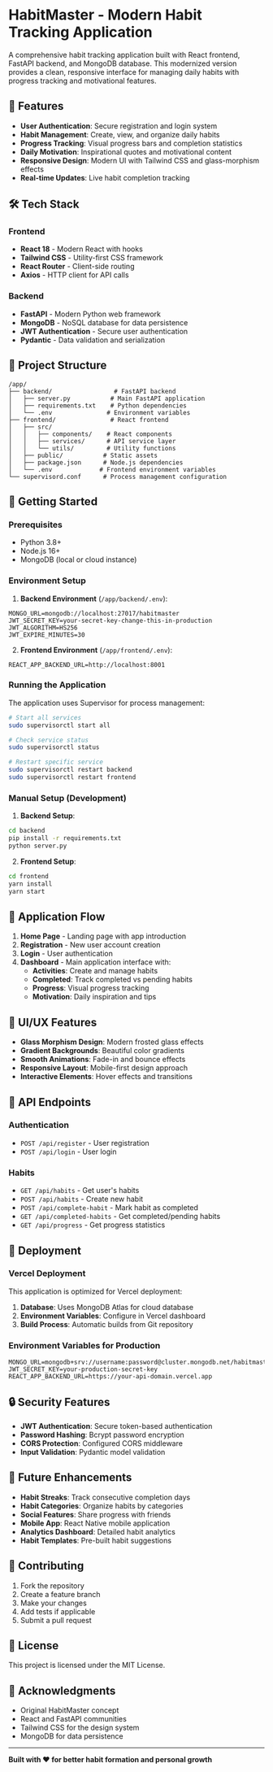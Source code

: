 # HabitMaster - Modern Habit Tracking Application

A comprehensive habit tracking application built with React frontend, FastAPI backend, and MongoDB database. This modernized version provides a clean, responsive interface for managing daily habits with progress tracking and motivational features.

## 🚀 Features

- **User Authentication**: Secure registration and login system
- **Habit Management**: Create, view, and organize daily habits
- **Progress Tracking**: Visual progress bars and completion statistics
- **Daily Motivation**: Inspirational quotes and motivational content
- **Responsive Design**: Modern UI with Tailwind CSS and glass-morphism effects
- **Real-time Updates**: Live habit completion tracking

## 🛠 Tech Stack

### Frontend
- **React 18** - Modern React with hooks
- **Tailwind CSS** - Utility-first CSS framework
- **React Router** - Client-side routing
- **Axios** - HTTP client for API calls

### Backend
- **FastAPI** - Modern Python web framework
- **MongoDB** - NoSQL database for data persistence
- **JWT Authentication** - Secure user authentication
- **Pydantic** - Data validation and serialization

## 📁 Project Structure

```
/app/
├── backend/                 # FastAPI backend
│   ├── server.py           # Main FastAPI application
│   ├── requirements.txt    # Python dependencies
│   └── .env               # Environment variables
├── frontend/               # React frontend
│   ├── src/
│   │   ├── components/    # React components
│   │   ├── services/      # API service layer
│   │   └── utils/         # Utility functions
│   ├── public/           # Static assets
│   ├── package.json      # Node.js dependencies
│   └── .env             # Frontend environment variables
└── supervisord.conf      # Process management configuration
```

## 🚀 Getting Started

### Prerequisites
- Python 3.8+
- Node.js 16+
- MongoDB (local or cloud instance)

### Environment Setup

1. **Backend Environment** (`/app/backend/.env`):
```env
MONGO_URL=mongodb://localhost:27017/habitmaster
JWT_SECRET_KEY=your-secret-key-change-this-in-production
JWT_ALGORITHM=HS256
JWT_EXPIRE_MINUTES=30
```

2. **Frontend Environment** (`/app/frontend/.env`):
```env
REACT_APP_BACKEND_URL=http://localhost:8001
```

### Running the Application

The application uses Supervisor for process management:

```bash
# Start all services
sudo supervisorctl start all

# Check service status
sudo supervisorctl status

# Restart specific service
sudo supervisorctl restart backend
sudo supervisorctl restart frontend
```

### Manual Setup (Development)

1. **Backend Setup**:
```bash
cd backend
pip install -r requirements.txt
python server.py
```

2. **Frontend Setup**:
```bash
cd frontend
yarn install
yarn start
```

## 📱 Application Flow

1. **Home Page** - Landing page with app introduction
2. **Registration** - New user account creation
3. **Login** - User authentication
4. **Dashboard** - Main application interface with:
   - **Activities**: Create and manage habits
   - **Completed**: Track completed vs pending habits
   - **Progress**: Visual progress tracking
   - **Motivation**: Daily inspiration and tips

## 🎨 UI/UX Features

- **Glass Morphism Design**: Modern frosted glass effects
- **Gradient Backgrounds**: Beautiful color gradients
- **Smooth Animations**: Fade-in and bounce effects
- **Responsive Layout**: Mobile-first design approach
- **Interactive Elements**: Hover effects and transitions

## 🔧 API Endpoints

### Authentication
- `POST /api/register` - User registration
- `POST /api/login` - User login

### Habits
- `GET /api/habits` - Get user's habits
- `POST /api/habits` - Create new habit
- `POST /api/complete-habit` - Mark habit as completed
- `GET /api/completed-habits` - Get completed/pending habits
- `GET /api/progress` - Get progress statistics

## 🚀 Deployment

### Vercel Deployment
This application is optimized for Vercel deployment:

1. **Database**: Uses MongoDB Atlas for cloud database
2. **Environment Variables**: Configure in Vercel dashboard
3. **Build Process**: Automatic builds from Git repository

### Environment Variables for Production
```env
MONGO_URL=mongodb+srv://username:password@cluster.mongodb.net/habitmaster
JWT_SECRET_KEY=your-production-secret-key
REACT_APP_BACKEND_URL=https://your-api-domain.vercel.app
```

## 🔒 Security Features

- **JWT Authentication**: Secure token-based authentication
- **Password Hashing**: Bcrypt password encryption
- **CORS Protection**: Configured CORS middleware
- **Input Validation**: Pydantic model validation

## 🎯 Future Enhancements

- **Habit Streaks**: Track consecutive completion days
- **Habit Categories**: Organize habits by categories
- **Social Features**: Share progress with friends
- **Mobile App**: React Native mobile application
- **Analytics Dashboard**: Detailed habit analytics
- **Habit Templates**: Pre-built habit suggestions

## 🤝 Contributing

1. Fork the repository
2. Create a feature branch
3. Make your changes
4. Add tests if applicable
5. Submit a pull request

## 📄 License

This project is licensed under the MIT License.

## 🙏 Acknowledgments

- Original HabitMaster concept
- React and FastAPI communities
- Tailwind CSS for the design system
- MongoDB for data persistence

---

**Built with ❤️ for better habit formation and personal growth**